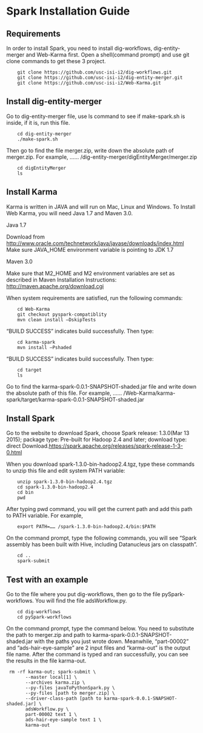 

# Spark Installation Guide


## Requirements

In order to install Spark, you need to install dig-workflows, dig-entity-merger and Web-Karma first.
Open a shell(command prompt) and use git clone commands to get these 3 project.

```
	git clone https://github.com/usc-isi-i2/dig-workflows.git
	git clone https://github.com/usc-isi-i2/dig-entity-merger.git
	git clone https://github.com/usc-isi-i2/Web-Karma.git
```

## Install dig-entity-merger

Go to dig-entity-merger file, use ls command to see if make-spark.sh is inside, if it is, run this file.

```
	cd dig-entity-merger
	./make-spark.sh
```

Then go to find the file merger.zip, write down the absolute path of merger.zip. For example, …… /dig-entity-merger/digEntityMerger/merger.zip

```
	cd digEntityMerger
	ls
```
  

## Install Karma

Karma is written in JAVA and will run on Mac, Linux and Windows. To Install Web Karma, you will need Java 1.7 and Maven 3.0.

Java 1.7

Download from http://www.oracle.com/technetwork/java/javase/downloads/index.html
Make sure JAVA_HOME environment variable is pointing to JDK 1.7

Maven 3.0

Make sure that M2_HOME and M2 environment variables are set as described in Maven Installation Instructions: http://maven.apache.org/download.cgi

When system requirements are satisfied, run the following commands:

```
	cd Web-Karma
	git checkout pyspark-compatiblity
	mvn clean install –DskipTests
```


“BUILD SUCCESS” indicates build successfully. Then type:


```
	cd karma-spark
	mvn install –Pshaded
```

“BUILD SUCCESS” indicates build successfully. Then type:

```
	cd target
	ls
```


Go to find the karma-spark-0.0.1-SNAPSHOT-shaded.jar file and write down the absolute path of this file. For example,
…… /Web-Karma/karma-spark/target/karma-spark-0.0.1-SNAPSHOT-shaded.jar


  
## Install Spark

Go to the website to download Spark, choose  Spark release: 1.3.0(Mar 13 2015); package type: Pre-built for Hadoop 2.4 and later; download type: direct Download.https://spark.apache.org/releases/spark-release-1-3-0.html
  
When you download spark-1.3.0-bin-hadoop2.4.tgz, type these commands to unzip this file and edit system PATH variable:

```
	unzip spark-1.3.0-bin-hadoop2.4.tgz
	cd spark-1.3.0-bin-hadoop2.4
	cd bin
	pwd
```

After typing pwd command, you will get the current path and add this path to PATH variable. For example,

```
	export PATH=…… /spark-1.3.0-bin-hadoop2.4/bin:$PATH
```


On the command prompt, type the following commands, you will see “Spark assembly has been built with Hive, including Datanucleus jars on classpath”.

```
	cd ..
	spark-submit
```


## Test with an example

Go to the file where you put dig-workflows, then go to the file pySpark-workflows. You will find the file adsWorkflow.py.


```
	cd dig-workflows
	cd pySpark-workflows
```


On the command prompt, type the command below. You need to substitute the path to merger.zip and path to karma-spark-0.0.1-SNAPSHOT-shaded.jar with the paths you just wrote down. Meanwhile, “part-00002” and “ads-hair-eye-sample” are 2 input files and “karma-out” is the output file name.
After the command is typed and ran successfully, you can see the results in the file karma-out.


```
 rm -rf karma-out; spark-submit \
       --master local[1] \
       --archives karma.zip \
       --py-files javaToPythonSpark.py \
       --py-files [path to merger.zip] \
       --driver-class-path [path to karma-spark-0.0.1-SNAPSHOT-shaded.jar] \
       adsWorkflow.py \
       part-00002 text 1 \
       ads-hair-eye-sample text 1 \
       karma-out
```







